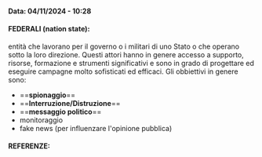 #### Data: 04/11/2024 - 10:28

#### FEDERALI (nation state):
entità che lavorano per il governo o i militari di uno Stato o che operano sotto la loro direzione. Questi attori hanno in genere accesso a supporto, risorse, formazione e strumenti significativi e sono in grado di progettare ed eseguire campagne molto sofisticati ed efficaci. Gli obbiettivi in genere sono:
- ==**spionaggio**== 
- ==**Interruzione/Distruzione**== 
-  ==**messaggio politico**==
- monitoraggio
- fake news (per influenzare l'opinione pubblica)

#### REFERENZE: